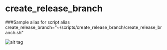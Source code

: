 # create_release_branch

###Sample alias for script
alias create_release_branch="~/scripts/create_release_branch/create_release_branch.sh"

![alt tag](http://imgur.com/kKeRyv6)
